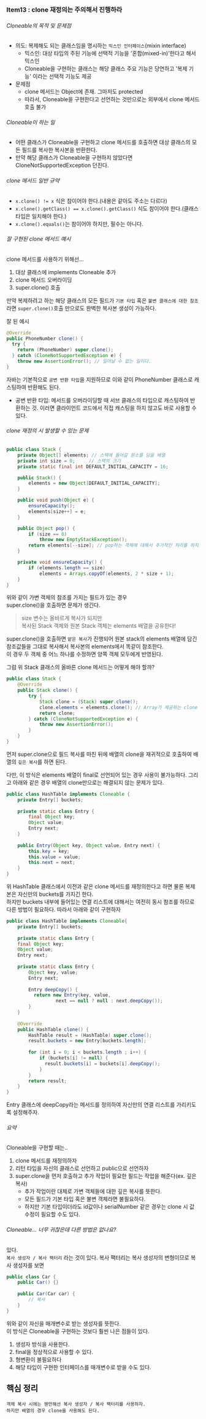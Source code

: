 ### Item13 : clone 재정의는 주의해서 진행하라

###### Cloneable의 목적 및 문제점
- 의도: 복제해도 되는 클래스임을 명시하는 `믹스인 인터페이스`(mixin interface)
  - 믹스인: 대상 타입의 주된 기능에 선택적 기능을 '혼합(mixed-in)'한다고 해서 믹스인
  - Cloneable을 구현하는 클래스는 해당 클래스 주요 기능은 당연하고 '복제 기능' 이라는 선택적 기능도 제공
- 문제점
  - clone 메서드는 Object에 존재. 그마저도 protected 
  - 따라서, Cloneable을 구현한다고 선언하는 것만으로는 외부에서 clone 메서드 호출 불가


###### Cloneable이 하는 일
- 어떤 클래스가 Cloneable을 구현하고 clone 메서드를 호출하면 대상 클래스의 모든 필드를 복사한
복사본을 반환한다.
- 만약 해당 클래스가 Cloneable을 구현하지 않았다면 CloneNotSupportedException 던진다.

###### clone 메서드 일반 규약
- `x.clone() != x` 식은 참이어야 한다.(내용은 같아도 주소는 다르다)
- `x.clone().getClass() == x.clone().getClass()` 식도 참이어야 한다.(클래스 타입은 일치해야 한다.)
- `x.clone().equals()`는 참이어야 하지만, 필수는 아니다.

###### 잘 구현된 clone 메서드 예시
clone 메서드를 사용하기 위해선... 
1. 대상 클래스에 implements Cloneable 추가
2. clone 메서드 오버라이딩
3. super.clone() 호출

만약 복제하려고 하는 해당 클래스의 모든 필드가 `기본 타입` 혹은 `불변 클래스에 대한 참조`라면 `super.clone()`호출 만으로도 완벽한 복사본 생성이 가능하다.  

잘 된 예시
```java
@Override
public PhoneNumber clone() {
  try {
    return (PhoneNumber) super.clone();
  } catch (CloneNotSupportedException e) {
    throw new AssertionError(); // 일어날 수 없는 일이다.
}
```
자바는 기본적으로 `공변 반환 타입`을 지원하므로 이와 같이 PhoneNumber 클래스로 캐스팅하여 반환해도 된다.
- 공변 반환 타입: 메서드를 오버라이딩할 때 서브 클래스의 타입으로 캐스팅하여 반환하는 것. 이러면 클라이언트 코드에서 
직접 캐스팅을 하지 않고도 바로 사용할 수 있다.

###### clone 재정의 시 발생할 수 있는 문제
```java
public class Stack {
    private Object[] elements; // 스택에 들어갈 원소를 담을 배열
    private int size = 0;     // 스택의 크기
    private static final int DEFAULT_INITIAL_CAPACITY = 16;

    public Stack() {
        elements = new Object[DEFAULT_INITIAL_CAPACITY];
    }

    public void push(Object e) {
        ensureCapacity();
        elements[size++] = e;
    }

    public Object pop() {
        if (size == 0)
            throw new EmptyStackException();
        return elements[--size]; // pop하는 객체에 대해서 추가적인 처리를 하지 않는 예시.
    }

    private void ensureCapacity() {
        if (elements.length == size)
            elements = Arrays.copyOf(elements, 2 * size + 1);
    }
}
```
위와 같이 가변 객체의 참조를 가지는 필드가 있는 경우  
super.clone()을 호출하면 문제가 생긴다.

> size 변수는 올바르게 복사가 되지만   
> 복사된 Stack 객체와 원본 Stack 객체는 elements 배열을 공유한다!

super.clone()을 호출하면 `얕은 복사`가 진행되어 원본 stack의 elements 배열에 담긴 참조값들을 그대로 복사해서
복사본의 elements에서 똑같이 참조한다.  
이 경우 두 객체 중 어느 하나를 수정하면 양쪽 객체 모두에게 반영된다.

그럼 위 Stack 클래스의 올바른 clone 메서드는 어떻게 해야 할까?
```java
public class Stack {
    @Override
    public Stack clone() {
        try {
            Stack clone = (Stack) super.clone();
            clone.elements = elements.clone(); // Array가 제공하는 clone 사용
            return clone;
        } catch (CloneNotSupportedException e) {
            throw new AssertionError();
        }
    } 
}
```
먼저 super.clone으로 필드 복사를 마친 뒤에 배열의 clone을 재귀적으로 호출하여 배열의 `깊은 복사`를 하면 된다.

다만, 이 방식은 elements 배열이 final로 선언되어 있는 경우 사용이 불가능하다.
그리고 아래와 같은 경우 배열의 clone만으로는 해결되지 않는 문제가 있다.
```java
public class HashTable implements Cloneable {
    private Entry[] buckets;
  
    private static class Entry {
		final Object key;
		Object value;
		Entry next;
	}
  
    public Entry(Object key, Object value, Entry next) {
        this.key = key;
        this.value = value;
        this.next = next;
    }
}
```
위 HashTable 클래스에서 이전과 같은 clone 메서드를 재정의한다고 하면 물론 복제본은 자신만의 buckets를 가지긴 한다.  
하지만 buckets 내부에 들어있는 연결 리스트에 대해서는 여전히 동시 참조를 하므로 다른 방법이 필요하다.
따라서 아래와 같이 구현하자
```java
public class HashTable implements Cloneable{
    private Entry[] buckets;
    
    private static class Entry {
    final Object key;
    Object value;
    Entry next;
    
    private static class Entry {
        Object key, value;
        Entry next;
    
        Entry deepCopy() {
          return new Entry(key, value, 
                  next == null ? null : next.deepCopy());
        }
    }
    
    @Override 
    public HashTable clone() {
        HashTable result = (HashTable) super.clone();
        result.buckets = new Entry[buckets.length];
		
        for (int i = 0; i < buckets.length ; i++) {
            if (buckets[i] != null) {
              result.buckets[i] = buckets[i].deepCopy();
            }
        }
        return result;
    }
}
```
Entry 클래스에 deepCopy라는 메서드를 정의하여 자신만의 연결 리스트를 가리키도록 설정해주자.


###### 요약
Cloneable을 구현할 때는..
1. clone 메서드를 재정의하자
2. 리턴 타입을 자신의 클래스로 선언하고 public으로 선언하자 
3. super.clone을 먼저 호출하고 추가 작업이 필요한 필드는 작업을 해준다(ex. 깊은 복사)
   - 추가 작업이란 대체로 가변 객체들에 대한 깊은 복사를 뜻한다.
   - 모든 필드가 기본 타입 혹은 불변 객체라면 불필요하다.
   - 하지만 기본 타입이더라도 id값이나 serialNumber 같은 경우는 clone 시 값 수정이 필요할 수도 있다.

###### Cloneable... 너무 귀찮은데 다른 방법은 없나요?
있다.  
`복사 생성자 / 복사 팩터리` 라는 것이 있다. 복사 팩터리는 복사 생성자의 변형이므로 복사 생성자를 보면
```java
public class Car {
	public Car() {}
	
	public Car(Car car) {
		// 복사
    }
}
```
위와 같이 자신을 매개변수로 받는 생성자를 뜻한다.  
이 방식은 Cloneable을 구현하는 것보다 훨씬 나은 점들이 있다.

1. 생성자 방식을 사용한다.
2. final을 정상적으로 사용할 수 있다.
3. 형변환이 불필요하다
4. 해당 타입이 구현한 인터페이스를 매개변수로 받을 수도 있다.

## 핵심 정리
    객체 복사 시에는 웬만해선 복사 생성자 / 복사 팩터리를 사용하자.  
    하지만 배열의 경우 clone을 사용해도 된다.